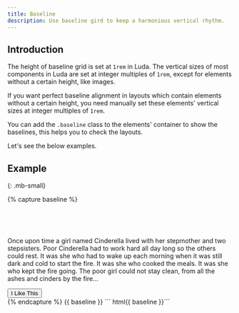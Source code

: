 ```yaml
---
title: Baseline
description: Use baseline gird to keep a harmonious vertical rhythm.
---
```


## Introduction

The height of baseline grid is set at `1rem` in Luda.
The vertical sizes of most components in Luda are
set at integer multiples of `1rem`,
except for elements without a certain height, like images.

If you want perfect baseline alignment in layouts
which contain elements without a certain height, you need
manually set these elements' vertical sizes
at integer multiples of `1rem`.

You can add the `.baseline` class to the elements' container
to show the baselines, this helps you to check the layouts.

Let's see the below examples.

<!-- markdownlint-disable -->
## Example
{: .mb-small}

{% capture baseline %}
<div class="baseline">
  <!-- Set the height of this div at 3rem. -->
  <div class="bc-primary mb-small" style="height: 3rem"></div>
  <p>
    Once upon time a girl named Cinderella lived with her stepmother and two stepsisters.
    Poor Cinderella had to work hard all day long so the others could rest.
    It was she who had to wake up each morning when it was still dark
    and cold to start the fire. It was she who cooked the meals.
    It was she who kept the fire going. The poor girl could not stay clean,
    from all the ashes and cinders by the fire...</p>
  <button class="btn btn-primary my-small">I Like This</button>
</div>
{% endcapture %}
{{ baseline }}
``` html{{ baseline }}```
<!-- markdownlint-enable -->